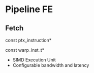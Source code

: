 # Pipeline FE

## Fetch

const ptx_instruction*

const warp_inst_t*

- SIMD Execution Unit
- Configurable bandwidth and latency